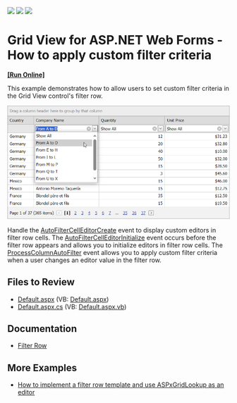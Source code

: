 <!-- default badges list -->
![](https://img.shields.io/endpoint?url=https://codecentral.devexpress.com/api/v1/VersionRange/128537118/13.1.4%2B)
[![](https://img.shields.io/badge/Open_in_DevExpress_Support_Center-FF7200?style=flat-square&logo=DevExpress&logoColor=white)](https://supportcenter.devexpress.com/ticket/details/E353)
[![](https://img.shields.io/badge/📖_How_to_use_DevExpress_Examples-e9f6fc?style=flat-square)](https://docs.devexpress.com/GeneralInformation/403183)
<!-- default badges end -->
# Grid View for ASP.NET Web Forms - How to apply custom filter criteria
<!-- run online -->
**[[Run Online]](https://codecentral.devexpress.com/128537118/)**
<!-- run online end -->
This example demonstrates how to allow users to set custom filter criteria in the Grid View control's filter row.

![Apply Custom Filter Criteria](result.png)

Handle the [AutoFilterCellEditorCreate](https://docs.devexpress.com/AspNet/DevExpress.Web.ASPxGridView.AutoFilterCellEditorCreate?p=netframework) event to display custom editors in filter row cells. The [AutoFilterCellEditorInitialize](https://docs.devexpress.com/AspNet/DevExpress.Web.ASPxGridView.AutoFilterCellEditorInitialize?p=netframework) event occurs before the filter row appears and allows you to initialize editors in filter row cells. The [ProcessColumnAutoFilter](https://docs.devexpress.com/AspNet/DevExpress.Web.ASPxGridView.ProcessColumnAutoFilter?p=netframework) event allows you to apply custom filter criteria when a user changes an editor value in the filter row.

## Files to Review

* [Default.aspx](./CS/WebSite/Default.aspx) (VB: [Default.aspx](./VB/WebSite/Default.aspx))
* [Default.aspx.cs](./CS/WebSite/Default.aspx.cs) (VB: [Default.aspx.vb](./VB/WebSite/Default.aspx.vb))

## Documentation

- [Filter Row](https://docs.devexpress.com/AspNet/3753/components/grid-view/concepts/filter-data/filter-row)

## More Examples

- [How to implement a filter row template and use ASPxGridLookup as an editor](https://github.com/DevExpress-Examples/asp-net-web-forms-grid-implement-filter-row-template)

